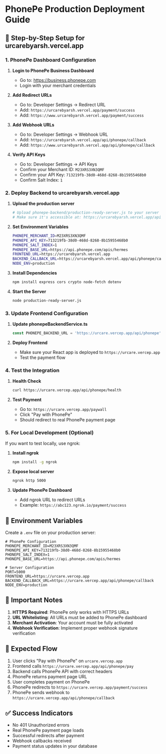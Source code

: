 # PhonePe Production Deployment Guide

## 🚀 **Step-by-Step Setup for urcarebyarsh.vercel.app**

### 1. **PhonePe Dashboard Configuration**

1. **Login to PhonePe Business Dashboard**
   - Go to: https://business.phonepe.com
   - Login with your merchant credentials

2. **Add Redirect URLs**
   - Go to: Developer Settings → Redirect URL
   - Add: `https://urcarebyarsh.vercel.app/payment/success`
   - Add: `https://www.urcarebyarsh.vercel.app/payment/success`

3. **Add Webhook URLs**
   - Go to: Developer Settings → Webhook URL
   - Add: `https://urcarebyarsh.vercel.app/api/phonepe/callback`
   - Add: `https://www.urcarebyarsh.vercel.app/api/phonepe/callback`

4. **Verify API Keys**
   - Go to: Developer Settings → API Keys
   - Confirm your Merchant ID: `M23XRS3XN3QMF`
   - Confirm your API Key: `713219fb-38d0-468d-8268-8b15955468b0`
   - Confirm Salt Index: `1`

### 2. **Deploy Backend to urcarebyarsh.vercel.app**

1. **Upload the production server**
   ```bash
   # Upload phonepe-backend/production-ready-server.js to your server
   # Make sure it's accessible at: https://urcarebyarsh.vercel.app/api/phonepe/
   ```

2. **Set Environment Variables**
   ```bash
   PHONEPE_MERCHANT_ID=M23XRS3XN3QMF
   PHONEPE_API_KEY=713219fb-38d0-468d-8268-8b15955468b0
   PHONEPE_SALT_INDEX=1
   PHONEPE_BASE_URL=https://api.phonepe.com/apis/hermes
   FRONTEND_URL=https://urcarebyarsh.vercel.app
   BACKEND_CALLBACK_URL=https://urcarebyarsh.vercel.app/api/phonepe/callback
   NODE_ENV=production
   ```

3. **Install Dependencies**
   ```bash
   npm install express cors crypto node-fetch dotenv
   ```

4. **Start the Server**
   ```bash
   node production-ready-server.js
   ```

### 3. **Update Frontend Configuration**

1. **Update phonepeBackendService.ts**
   ```typescript
   const PHONEPE_BACKEND_URL = 'https://urcare.vercep.app/api/phonepe';
   ```

2. **Deploy Frontend**
   - Make sure your React app is deployed to `https://urcare.vercep.app`
   - Test the payment flow

### 4. **Test the Integration**

1. **Health Check**
   ```bash
   curl https://urcare.vercep.app/api/phonepe/health
   ```

2. **Test Payment**
   - Go to: `https://urcare.vercep.app/paywall`
   - Click "Pay with PhonePe"
   - Should redirect to real PhonePe payment page

### 5. **For Local Development (Optional)**

If you want to test locally, use ngrok:

1. **Install ngrok**
   ```bash
   npm install -g ngrok
   ```

2. **Expose local server**
   ```bash
   ngrok http 5000
   ```

3. **Update PhonePe Dashboard**
   - Add ngrok URL to redirect URLs
   - Example: `https://abc123.ngrok.io/payment/success`

## 🔧 **Environment Variables**

Create a `.env` file on your production server:

```env
# PhonePe Configuration
PHONEPE_MERCHANT_ID=M23XRS3XN3QMF
PHONEPE_API_KEY=713219fb-38d0-468d-8268-8b15955468b0
PHONEPE_SALT_INDEX=1
PHONEPE_BASE_URL=https://api.phonepe.com/apis/hermes

# Server Configuration
PORT=5000
FRONTEND_URL=https://urcare.vercep.app
BACKEND_CALLBACK_URL=https://urcare.vercep.app/api/phonepe/callback
NODE_ENV=production
```

## 🚨 **Important Notes**

1. **HTTPS Required**: PhonePe only works with HTTPS URLs
2. **URL Whitelisting**: All URLs must be added to PhonePe dashboard
3. **Merchant Activation**: Your account must be fully activated
4. **Webhook Verification**: Implement proper webhook signature verification

## 🎯 **Expected Flow**

1. User clicks "Pay with PhonePe" on `urcare.vercep.app`
2. Frontend calls `https://urcare.vercep.app/api/phonepe/pay`
3. Backend calls PhonePe API with correct headers
4. PhonePe returns payment page URL
5. User completes payment on PhonePe
6. PhonePe redirects to `https://urcare.vercep.app/payment/success`
7. PhonePe sends webhook to `https://urcare.vercep.app/api/phonepe/callback`

## ✅ **Success Indicators**

- No 401 Unauthorized errors
- Real PhonePe payment page loads
- Successful redirects after payment
- Webhook callbacks received
- Payment status updates in your database
